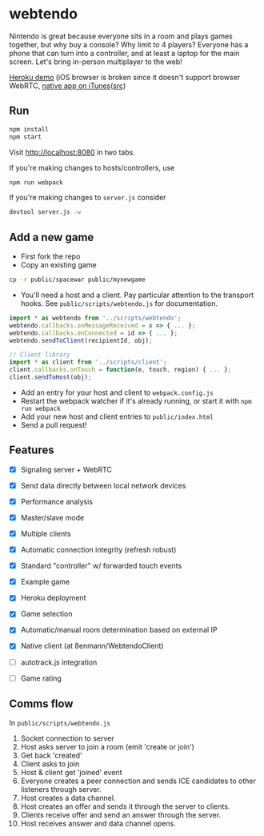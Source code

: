 # webtendo
Nintendo is great because everyone sits in a room and plays games together, but why buy a console? Why limit to 4 players? Everyone has a phone that can turn into a controller, and at least a laptop for the main screen. Let's bring in-person multiplayer to the web!

[Heroku demo](http://webtendo.herokuapp.com) (iOS browser is broken since it doesn't support browser WebRTC, [native app on iTunes]()([src](https://github.com/8enmann/WebtendoClient))

## Run
```bash
npm install
npm start
```

Visit [http://localhost:8080](http://localhost:8080) in two tabs.

If you're making changes to hosts/controllers, use
```bash
npm run webpack
```

If you're making changes to `server.js` consider
```bash
devtool server.js -w
```

## Add a new game
* First fork the repo
* Copy an existing game
```bash
cp -r public/spacewar public/mynewgame
```
* You'll need a host and a client. Pay particular attention to the transport hooks. See `public/scripts/webtendo.js` for documentation.
```javascript
import * as webtendo from '../scripts/webtendo';
webtendo.callbacks.onMessageReceived = x => { ... };
webtendo.callbacks.onConnected = id => { ... };
webtendo.sendToClient(recipientId, obj);

// Client library
import * as client from '../scripts/client';
client.callbacks.onTouch = function(e, touch, region) { ... };
client.sendToHost(obj);
```
* Add an entry for your host and client to `webpack.config.js`
* Restart the webpack watcher if it's already running, or start it with `npm run webpack`
* Add your new host and client entries to `public/index.html`
* Send a pull request!

## Features
- [x] Signaling server + WebRTC
- [x] Send data directly between local network devices
- [x] Performance analysis
- [x] Master/slave mode
- [x] Multiple clients
- [x] Automatic connection integrity (refresh robust)
- [x] Standard "controller" w/ forwarded touch events
- [x] Example game
- [x] Heroku deployment
- [x] Game selection
- [x] Automatic/manual room determination based on external IP
- [x] Native client (at 8enmann/WebtendoClient)
- [ ] autotrack.js integration
- [ ] Game rating


## Comms flow
In `public/scripts/webtendo.js`
1. Socket connection to server
1. Host asks server to join a room (emit 'create or join')
1. Get back 'created'
1. Client asks to join
1. Host & client get 'joined' event
1. Everyone creates a peer connection and sends ICE candidates to other listeners through server.
1. Host creates a data channel.
1. Host creates an offer and sends it through the server to clients.
1. Clients receive offer and send an answer through the server.
1. Host receives answer and data channel opens.
